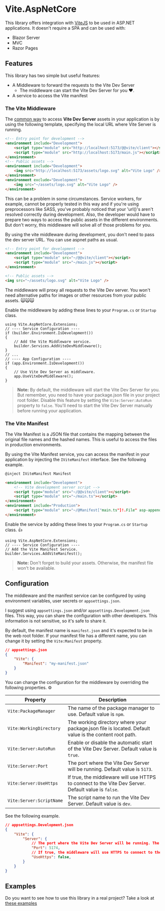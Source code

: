 # Vite.AspNetCore

This library offers integration with [ViteJS](https://vitejs.dev/) to be used in ASP.NET applications. It doesn't require a SPA and can be used with:

- Blazor Server
- MVC
- Razor Pages

## Features

This library has two simple but useful features:

- A Middleware to forward the requests to the Vite Dev Server
  - The middleware can start the Vite Dev Server for you ❤️.
- A service to access the Vite manifest

### The Vite Middleware

The [common way](https://vitejs.dev/guide/backend-integration.html) to access **Vite Dev Server** assets in your application is by using the following template, specifying the local URL where Vite Server is running.

```HTML
<!-- Entry point for development -->
<environment include="Development">
    <script type="module" src="http://localhost:5173/@@vite/client"></script>
    <script type="module" src="http://localhost:5173/main.js"></script>
</environment>
<!-- Public assets -->
<environment include="Development">
    <img src="http://localhost:5173/assets/logo.svg" alt="Vite Logo" />
</environment>
<environment exclude="Development">
    <img src="~/assets/logo.svg" alt="Vite Logo" />
</environment>
```

This can be a problem in some circumstances. Service workers, for example, cannot be properly tested in this way and if you're using preprocessors like SASS, you've probably noticed that your 'url()'s aren't resolved correctly during development. Also, the developer would have to prepare two ways to access the public assets in the different environments. But don't worry, this middleware will solve all of those problems for you.

By using the vite middleware during development, you don't need to pass the dev server URL. You can use aspnet paths as usual.

```HTML
<!-- Entry point for development -->
<environment include="Development">
    <script type="module" src="~/@@vite/client"></script>
    <script type="module" src="~/main.js"></script>
</environment>

<!-- Public assets -->
<img src="~/assets/logo.svg" alt="Vite Logo" />
```

The middleware will proxy all requests to the Vite Dev server. You won't need alternative paths for images or other resources from your public assets. 🙀🙀🙀

Enable the middleware by adding these lines to your `Program.cs` or `Startup` class.

```CSharp
using Vite.AspNetCore.Extensions;
// ---- Service Configuration ----
if (builder.Environment.IsDevelopment())
{
    // Add the Vite Middleware service.
    builder.Services.AddViteDevMiddleware();
}
// ...
// ---- App Configuration ----
if (app.Environment.IsDevelopment())
{
    // Use Vite Dev Server as middleware.
    app.UseViteDevMiddleware();
}
```

> **Note:** By default, the middleware will start the Vite Dev Server for you. But remember, you need to have your package.json file in your project root folder. Disable this feature by setting the `Vite:Server:AutoRun` property to `false`. You'll need to start the Vite Dev Server manually before running your application.

### The Vite Manifest

The Vite Manifest is a JSON file that contains the mapping between the original file names and the hashed names. This is useful to access the files in production environments.

By using the Vite Manifest service, you can access the manifest in your application by injecting the `IViteManifest` interface. See the following example.

```HTML
@inject IViteManifest Manifest

<environment include="Development">
    <!-- Vite development server script -->
    <script type="module" src="~/@@vite/client"></script>
    <script type="module" src="~/main.ts"></script>
</environment>
<environment include="Production">
    <script type="module" src="~/@Manifest["main.ts"]!.File" asp-append-version="true"></script>
</environment>
```

Enable the service by adding these lines to your `Program.cs` or `Startup` class. 👍

```CSharp
using Vite.AspNetCore.Extensions;
// ---- Service Configuration ----
// Add the Vite Manifest Service.
builder.Services.AddViteManifest();
```

> **Note:** Don't forget to build your assets. Otherwise, the manifest file won't be available.

## Configuration

The middleware and the manifest service can be configured by using environment variables, user secrets or `appsettings.json`.

I suggest using `appsettings.json` and/or `appsettings.Development.json` files. This way, you can share the configuration with other developers. This information is not sensitive, so it's safe to share it.

By default, the manifest name is `manifest.json` and it's expected to be in the web root folder. If your manifest file has a different name, you can change it by setting the `Vite:Manifest` property.

```JSON
// appsettings.json
{
    "Vite": {
        "Manifest": "my-manifest.json"
    }
}
```

You can change the configuration for the middleware by overriding the following properties. ⚙️

| Property                 | Description                                                                                            |
| ------------------------ | ------------------------------------------------------------------------------------------------------ |
| `Vite:PackageManager`    | The name of the package manager to use. Default value is `npm`.                                        |
| `Vite:WorkingDirectory`  | The working directory where your package.json file is located. Default value is the content root path. |
| `Vite:Server:AutoRun`    | Enable or disable the automatic start of the Vite Dev Server. Default value is `true`.                 |
| `Vite:Server:Port`       | The port where the Vite Dev Server will be running. Default value is `5173`.                           |
| `Vite:Server:UseHttps`   | If true, the middleware will use HTTPS to connect to the Vite Dev Server. Default value is `false`.    |
| `Vite:Server:ScriptName` | The script name to run the Vite Dev Server. Default value is `dev`.                                    |

See the following example.

```JSON
// appsettings.Development.json
{
    "Vite": {
        "Server": {
            // The port where the Vite Dev Server will be running. The default value is 5173.
            "Port": 5174,
            // If true, the middleware will use HTTPS to connect to the Vite Dev Server. The default value is false.
            "UseHttps": false,
        }
    }
}
```

## Examples

Do you want to see how to use this library in a real project? Take a look at [these examples](https://github.com/Eptagone/Vite.AspNetCore/tree/main/examples)
